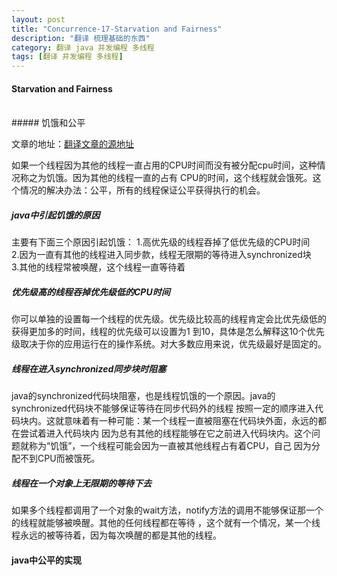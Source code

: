 ```yaml
---
layout: post
title: "Concurrence-17-Starvation and Fairness"
description: "翻译 梳理基础的东西"
category: 翻译 java 并发编程 多线程
tags: [翻译 并发编程 多线程]
---
```

#### Starvation and Fairness
<br/>
##### 饥饿和公平
<br/>

文章的地址：[翻译文章的源地址](http://tutorials.jenkov.com/java-concurrency/starvation-and-fairness.html)
<br/>

如果一个线程因为其他的线程一直占用的CPU时间而没有被分配cpu时间，这种情况称之为饥饿。因为其他的线程一直的占有
CPU的时间，这个线程就会饿死。这个情况的解决办法：公平，所有的线程保证公平获得执行的机会。  

##### java中引起饥饿的原因 

主要有下面三个原因引起饥饿：
1.高优先级的线程吞掉了低优先级的CPU时间      
2.因为一直有其他的线程进入同步款，线程无限期的等待进入synchronized块    
3.其他的线程常被唤醒，这个线程一直等待着

##### 优先级高的线程吞掉优先级低的CPU时间

你可以单独的设置每一个线程的优先级。优先级比较高的线程肯定会比优先级低的获得更加多的时间，线程的优先级可以设置为1
到10，具体是怎么解释这10个优先级取决于你的应用运行在的操作系统。对大多数应用来说，优先级最好是固定的。   

##### 线程在进入synchronized同步块时阻塞

java的synchronized代码块阻塞，也是线程饥饿的一个原因。java的synchronized代码块不能够保证等待在同步代码外的线程
按照一定的顺序进入代码块内。这就意味着有一种可能：某一个线程一直被阻塞在代码块外面，永远的都在尝试着进入代码块内
因为总有其他的线程能够在它之前进入代码块内。这个问题就称为“饥饿”，一个线程可能会因为一直被其他线程占有着CPU，自己
因为分配不到CPU而被饿死。    

##### 线程在一个对象上无限期的等待下去

如果多个线程都调用了一个对象的wait方法，notify方法的调用不能够保证那一个的线程就能够被唤醒。其他的任何线程都在等待
，这个就有一个情况，某一个线程永远的被等待着，因为每次唤醒的都是其他的线程。

#### java中公平的实现



















